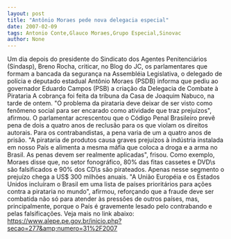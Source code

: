 ```yaml
---
layout: post
title: "Antônio Moraes pede nova delegacia especial"
date: 2007-02-09
tags: Antonio Conte,Glauco Moraes,Grupo Especial,Sinovac
author: None
---
```

Um dia depois do presidente do Sindicato dos Agentes Penitenciários (Sindasp), Breno Rocha, criticar, no Blog do JC, os parlamentares que formam a bancada da segurança na Assembléia Legislativa, o delegado de polícia e deputado estadual Antônio Moraes (PSDB) informa que pediu ao governador Eduardo Campos (PSB) a criação da Delegacia de Combate à Pirataria
A cobrança foi feita da tribuna da Casa de Joaquim Nabuco, na tarde de ontem. 
\"O problema da pirataria deve deixar de ser visto como fenômeno social para ser encarado como atividade que traz prejuízos\", afirmou.
O parlamentar acrescentou que o Código Penal Brasileiro prevê pena de dois a quatro anos de reclusão para os que violam os direitos autorais. Para os contrabandistas, a pena varia de um a quatro anos de prisão. 
\"A pirataria de produtos causa graves prejuízos à indústria instalada em nosso País e alimenta a mesma máfia que coloca a droga e a arma no Brasil. As penas devem ser realmente aplicadas\", frisou.
Como exemplo, Moraes disse que, no setor fonográfico, 80% das fitas cassetes e DVD\s são falsificados e 90% dos CD\s são pirateados. Apenas nesse segmento o prejuízo chega a US$ 300 milhões anuais. 
\"A União Européia e os Estados Unidos incluíram o Brasil em uma lista de países prioritários para ações contra a pirataria no mundo\", afirmou, reforçando que a fraude deve ser combatida não só para atender às pressões de outros países, mas, principalmente, porque o País é gravemente lesado pelo contrabando e pelas falsificações.
Veja mais no link abaixo:
https://www.alepe.pe.gov.br/inicio.php?secao=277&amp;numero=31%2F2007 